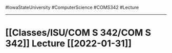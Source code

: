 #IowaStateUniversity
#ComputerScience 
#COMS342
#Lecture

---

# [[Classes/ISU/COM S 342/COM S 342]] Lecture [[2022-01-31]]

